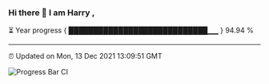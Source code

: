 ### Hi there 👋 I am Harry , 

⏳ Year progress { ████████████████████████████▁▁ } 94.94 %

---

⏰ Updated on Mon, 13 Dec 2021 13:09:51 GMT

![Progress Bar CI](https://github.com/duykhang68/duykhang68/workflows/Progress%20Bar%20CI/badge.svg)
